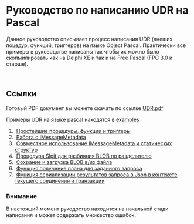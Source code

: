 Руководство по написанию UDR на Pascal
======================================

Данное руководство описывает процесс написания UDR (внеших поцедур, функций,
триггеров) на языке Object Pascal. Практически все примеры в руководстве
написаны так чтобы их можно было скопмилировать как на Delphi XE и так и на Free
Pascal (FPC 3.0 и старше).

 

Ссылки
------

Готовый PDF документ вы можете скачать по ссылке
[UDR.pdf](https://github.com/sim1984/udr-book/releases/download/1/udr.pdf)

Примеры UDR на языке pascal находятся в
[examples](https://github.com/sim1984/udr-book/tree/master/examples)

1.  [Простейшие процедуры, функции и триггеры](https://github.com/sim1984/udr-book/tree/master/examples/01.%20SumArgs)
2.  [Работа с IMessageMetadata](https://github.com/sim1984/udr-book/tree/master/examples/02.%20SumArgs_MessageMetadata)
3.  [Совместное использование IMessageMetadata и статических структур](https://github.com/sim1984/udr-book/tree/master/examples/03.%20SumArgs_Mixed)
4.  [Процедура Slpit для разбияния BLOB по разделителю](https://github.com/sim1984/udr-book/tree/master/examples/04.%20Split)
5.  [Сохрание и загрузка BLOB в/из файла](https://github.com/sim1984/udr-book/tree/master/examples/05.%20BlobSaveLoad)
6.  [Функция получение плана для заданного запроса](https://github.com/sim1984/udr-book/tree/master/examples/07.%20ExplainPlan)
7.  [Функция сериализации результатов запроса в Json в контексте текущего соединения и транзакции](https://github.com/sim1984/udr-book/tree/master/examples/08.%20Json)

### Внимание

В настоящий момент рукодоство находится на начальной стади написания и может
содержать множество ошибок.
